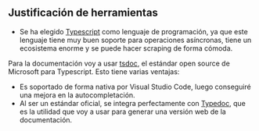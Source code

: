 ## Justificación de herramientas

- Se ha elegido [Typescript](https://www.typescriptlang.org/) como lenguaje de programación, ya que este lenguaje tiene muy buen soporte para operaciones asíncronas, tiene un ecosistema enorme y se puede hacer scraping de forma cómoda.

Para la documentación voy a usar [tsdoc](https://github.com/microsoft/tsdoc),
el estándar open source de Microsoft para Typescript. Esto tiene varias ventajas:

- Es soportado de forma nativa por Visual Studio Code, luego conseguiré una mejora en la autocompletación.
- Al ser un estándar oficial, se integra perfectamente con [Typedoc](https://github.com/TypeStrong/typedoc), que es la utilidad que voy a usar para generar una versión web de la documentación.